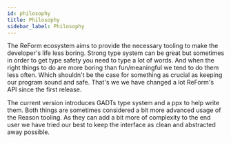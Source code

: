 ```yaml
---
id: philosophy
title: Philosophy
sidebar_label: Philosophy
---
```


The ReForm ecosystem aims to provide the necessary tooling to make the developer's life less boring.
Strong type system can be great but sometimes in order to get type safety you need to type a lot of words.
And when the right things to do are more boring than fun/meaningful we tend to do them less often. 
Which shouldn't be the case for something as crucial as keeping our program sound and safe.
That's we we have changed a lot ReForm's API since the first release.

The current version introduces GADTs type system and a ppx to help write them. 
Both things are sometimes considered a bit more advanced usage of the Reason tooling. As they can add a bit more of complexity to the end user we have tried our best to keep the interface as clean and abstracted away possible.
